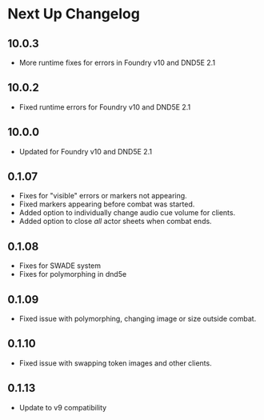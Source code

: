 # Next Up Changelog

## 10.0.3

- More runtime fixes for errors in Foundry v10 and DND5E 2.1

## 10.0.2

- Fixed runtime errors for Foundry v10 and DND5E 2.1

## 10.0.0

- Updated for Foundry v10 and DND5E 2.1

## 0.1.07

- Fixes for "visible" errors or markers not appearing.
- Fixed markers appearing before combat was started.
- Added option to individually change audio cue volume for clients.
- Added option to close *all* actor sheets when combat ends.

## 0.1.08  

- Fixes for SWADE system
- Fixes for polymorphing in dnd5e

## 0.1.09

- Fixed issue with polymorphing, changing image or size outside combat.

## 0.1.10

- Fixed issue with swapping token images and other clients.

## 0.1.13

- Update to v9 compatibility
